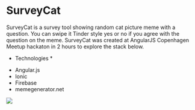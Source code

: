 # SurveyCat

SurveyCat is a survey tool showing random cat picture meme with a question. You can swipe it Tinder style  yes or no if you agree with the question on the meme.
SurveyCat was created at AngularJS Copenhagen Meetup hackaton in 2 hours to explore the stack below.  

* Technologies *
- Angular.js
- Ionic
- Firebase
- memegenerator.net
 

<img src="http://i.imgur.com/s58qPrh.png">
